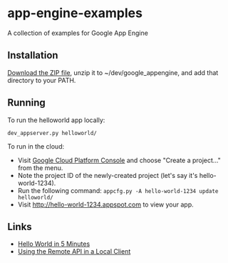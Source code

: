 # app-engine-examples

A collection of examples for Google App Engine

## Installation

[Download the ZIP file](https://cloud.google.com/appengine/downloads#Google_App_Engine_SDK_for_Python), unzip it to ~/dev/google_appengine, and add that directory to your PATH.

## Running

To run the helloworld app locally:

```
dev_appserver.py helloworld/
```

To run in the cloud:

- Visit [Google Cloud Platform Console](https://console.cloud.google.com) and choose "Create a project..." from the menu.
- Note the project ID of the newly-created project (let's say it's hello-world-1234).
- Run the following command: `appcfg.py -A hello-world-1234 update helloworld/`
- Visit http://hello-world-1234.appspot.com to view your app.

## Links

- [Hello World in 5 Minutes](https://cloud.google.com/appengine/docs/python/)
- [Using the Remote API in a Local Client](https://cloud.google.com/appengine/docs/python/tools/remoteapi#using_the_remote_api_in_a_local_client)
